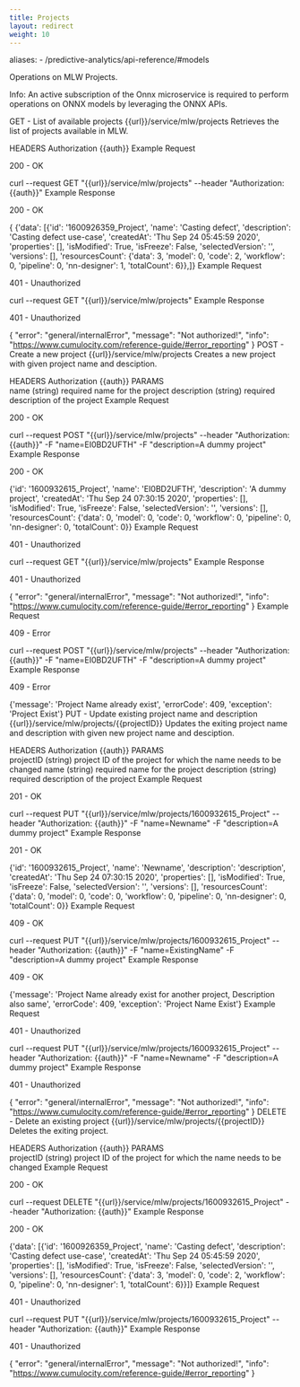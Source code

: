 ```yaml
---
title: Projects
layout: redirect
weight: 10
---
```


aliases:
    - /predictive-analytics/api-reference/#models

Operations on MLW Projects.

Info: An active subscription of the Onnx microservice is required to perform operations on ONNX models by leveraging the ONNX APIs.

GET - List of available projects
{{url}}/service/mlw/projects
Retrieves the list of projects available in MLW.

HEADERS	
Authorization	{{auth}}
Example Request

200 - OK

curl --request GET "{{url}}/service/mlw/projects" --header "Authorization: {{auth}}"
Example Response

200 - OK

{
   {'data': [{'id': '1600926359_Project',
   'name': 'Casting defect',
   'description': 'Casting defect use-case',
   'createdAt': 'Thu Sep 24 05:45:59 2020',
   'properties': [],
   'isModified': True,
   'isFreeze': False,
   'selectedVersion': '',
   'versions': [],
   'resourcesCount': {'data': 3,
    'model': 0,
    'code': 2,
    'workflow': 0,
    'pipeline': 0,
    'nn-designer': 1,
    'totalCount': 6}},]}
Example Request

401 - Unauthorized

curl --request GET "{{url}}/service/mlw/projects"
Example Response

401 - Unauthorized

{
    "error": "general/internalError",
    "message": "Not authorized!",
    "info": "https://www.cumulocity.com/reference-guide/#error_reporting"
}
POST - Create a new project
{{url}}/service/mlw/projects
Creates a new project with given project name and desciption.

HEADERS	
Authorization	{{auth}}
PARAMS	
name (string)	required name for the project
description (string)	required description of the project
Example Request

200 - OK

curl --request POST "{{url}}/service/mlw/projects" --header "Authorization: {{auth}}" -F "name=EI0BD2UFTH" -F "description=A dummy project"
Example Response

200 - OK

{'id': '1600932615_Project',
 'name': 'EI0BD2UFTH',
 'description': 'A dummy project',
 'createdAt': 'Thu Sep 24 07:30:15 2020',
 'properties': [],
 'isModified': True,
 'isFreeze': False,
 'selectedVersion': '',
 'versions': [],
 'resourcesCount': {'data': 0,
  'model': 0,
  'code': 0,
  'workflow': 0,
  'pipeline': 0,
  'nn-designer': 0,
  'totalCount': 0}}
Example Request

401 - Unauthorized

curl --request GET "{{url}}/service/mlw/projects"
Example Response

401 - Unauthorized

{
    "error": "general/internalError",
    "message": "Not authorized!",
    "info": "https://www.cumulocity.com/reference-guide/#error_reporting"
}
Example Request

409 - Error

curl --request POST "{{url}}/service/mlw/projects" --header "Authorization: {{auth}}" -F "name=EI0BD2UFTH" -F "description=A dummy project"
Example Response

409 - Error

{'message': 'Project Name already exist',
 'errorCode': 409,
 'exception': 'Project Exist'}
PUT - Update existing project name and description
{{url}}/service/mlw/projects/{{projectID}}
Updates the exiting project name and description with given new project name and desciption.

HEADERS	
Authorization	{{auth}}
PARAMS	
projectID (string)	project ID of the project for which the name needs to be changed
name (string)	required name for the project
description (string)	required description of the project
Example Request

201 - OK

curl --request PUT "{{url}}/service/mlw/projects/1600932615_Project" --header "Authorization: {{auth}}" -F "name=Newname" -F "description=A dummy project"
Example Response

201 - OK

{'id': '1600932615_Project',
 'name': 'Newname',
 'description': 'description',
 'createdAt': 'Thu Sep 24 07:30:15 2020',
 'properties': [],
 'isModified': True,
 'isFreeze': False,
 'selectedVersion': '',
 'versions': [],
 'resourcesCount': {'data': 0,
  'model': 0,
  'code': 0,
  'workflow': 0,
  'pipeline': 0,
  'nn-designer': 0,
  'totalCount': 0}}
Example Request

409 - OK

curl --request PUT "{{url}}/service/mlw/projects/1600932615_Project" --header "Authorization: {{auth}}" -F "name=ExistingName" -F "description=A dummy project"
Example Response

409 - OK

{'message': 'Project Name already exist for another project, Description also same',
 'errorCode': 409,
 'exception': 'Project Name Exist'}
Example Request

401 - Unauthorized

curl --request PUT "{{url}}/service/mlw/projects/1600932615_Project" --header "Authorization: {{auth}}" -F "name=Newname" -F "description=A dummy project"
Example Response

401 - Unauthorized

{
    "error": "general/internalError",
    "message": "Not authorized!",
    "info": "https://www.cumulocity.com/reference-guide/#error_reporting"
}
DELETE - Delete an existing project
{{url}}/service/mlw/projects/{{projectID}}
Deletes the exiting project.

HEADERS	
Authorization	{{auth}}
PARAMS	
projectID (string)	project ID of the project for which the name needs to be changed
Example Request

200 - OK

curl --request DELETE "{{url}}/service/mlw/projects/1600932615_Project" --header "Authorization: {{auth}}" 
Example Response

200 - OK

{'data': [{'id': '1600926359_Project',
   'name': 'Casting defect',
   'description': 'Casting defect use-case',
   'createdAt': 'Thu Sep 24 05:45:59 2020',
   'properties': [],
   'isModified': True,
   'isFreeze': False,
   'selectedVersion': '',
   'versions': [],
   'resourcesCount': {'data': 3,
    'model': 0,
    'code': 2,
    'workflow': 0,
    'pipeline': 0,
    'nn-designer': 1,
    'totalCount': 6}}]}
Example Request

401 - Unauthorized

curl --request PUT "{{url}}/service/mlw/projects/1600932615_Project" --header "Authorization: {{auth}}"
Example Response

401 - Unauthorized

{
    "error": "general/internalError",
    "message": "Not authorized!",
    "info": "https://www.cumulocity.com/reference-guide/#error_reporting"
}